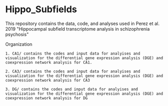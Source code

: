 # Hippo_Subfields

This repository contains the data, code, and analyses used in Perez et al. 2019 "Hippocampal subfield transcriptome analysis in schizophrenia psychosis"

Organization

    1. CA1/ contains the codes and input data for analyises and visualization for the differential gene expression analysis (DGE) and coexpression network analysis for CA1.
    
    2. CA3/ contains the codes and input data for analyises and visualization for the differential gene expression analysis (DGE) and coexpression network analysis for CA3
    
    3. DG/ contains the codes and input data for analyises and visualization for the differential gene expression analysis (DGE) and coexpression network analysis for DG 
   
